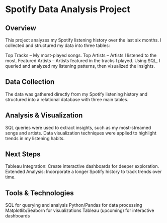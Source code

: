 # Spotify Data Analysis Project
## Overview
This project analyzes my Spotify listening history over the last six months. I collected and structured my data into three tables:

Top Tracks – My most-played songs.
Top Artists – Artists I listened to the most.
Featured Artists – Artists featured in the tracks I played.
Using SQL, I queried and analyzed my listening patterns, then visualized the insights.

## Data Collection
The data was gathered directly from my Spotify listening history and structured into a relational database with three main tables.

## Analysis & Visualization
SQL queries were used to extract insights, such as my most-streamed songs and artists.
Data visualization techniques were applied to highlight trends in my listening habits.
## Next Steps
Tableau Integration: Create interactive dashboards for deeper exploration.
Extended Analysis: Incorporate a longer Spotify history to track trends over time.
## Tools & Technologies
SQL for querying and analysis
Python/Pandas for data processing
Matplotlib/Seaborn for visualizations
Tableau (upcoming) for interactive dashboards
